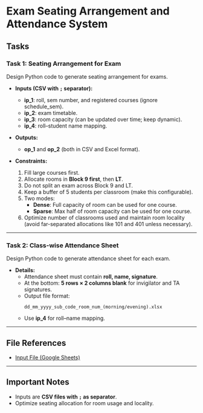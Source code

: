 # Exam Seating Arrangement and Attendance System

## Tasks

### Task 1: Seating Arrangement for Exam
Design Python code to generate seating arrangement for exams.

- **Inputs (CSV with `;` separator):**
  - **ip_1**: roll, sem number, and registered courses (ignore schedule_sem).
  - **ip_2**: exam timetable.
  - **ip_3**: room capacity (can be updated over time; keep dynamic).
  - **ip_4**: roll–student name mapping.

- **Outputs:**
  - **op_1** and **op_2** (both in CSV and Excel format).

- **Constraints:**
  1. Fill large courses first.
  2. Allocate rooms in **Block 9 first**, then **LT**.
  3. Do not split an exam across Block 9 and LT.
  4. Keep a buffer of 5 students per classroom (make this configurable).
  5. Two modes:
     - **Dense**: Full capacity of room can be used for one course.
     - **Sparse**: Max half of room capacity can be used for one course.
  6. Optimize number of classrooms used and maintain room locality (avoid far-separated allocations like 101 and 401 unless necessary).

---

### Task 2: Class-wise Attendance Sheet
Design Python code to generate attendance sheet for each exam.

- **Details:**
  - Attendance sheet must contain **roll, name, signature**.
  - At the bottom: **5 rows × 2 columns blank** for invigilator and TA signatures.
  - Output file format:
    ```
    dd_mm_yyyy_sub_code_room_num_(morning/evening).xlsx
    ```
  - Use **ip_4** for roll–name mapping.

---

## File References
- [Input File (Google Sheets)](https://docs.google.com/spreadsheets/d/1yt3eDmftPLrKo5REC23qLISc4xNTTrmN6i5dIszEkvg/edit?usp=sharing)

---

## Important Notes
- Inputs are **CSV files with `;` as separator**.
- Optimize seating allocation for room usage and locality.

